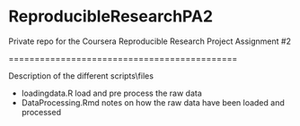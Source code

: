 # ReproducibleResearchPA2
Private repo for the Coursera Reproducible Research Project Assignment #2

============================================

Description of the different scripts\\files

- loadingdata.R load and pre process the raw data
- DataProcessing.Rmd notes on how the raw data have been loaded and processed